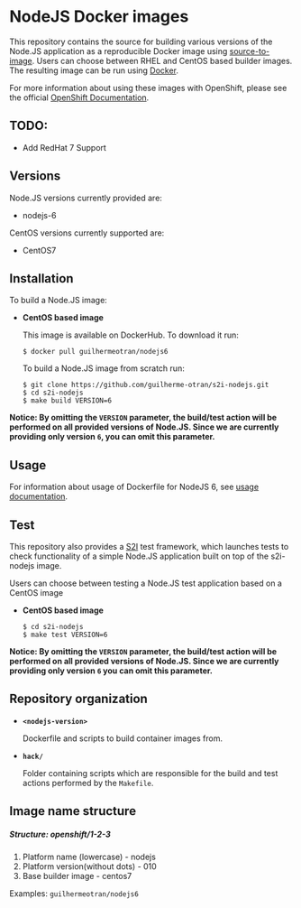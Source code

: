 NodeJS Docker images
====================

This repository contains the source for building various versions of
the Node.JS application as a reproducible Docker image using
[source-to-image](https://github.com/openshift/source-to-image).
Users can choose between RHEL and CentOS based builder images.
The resulting image can be run using [Docker](http://docker.io).

For more information about using these images with OpenShift, please see the
official [OpenShift Documentation](https://docs.openshift.org/latest/using_images/s2i_images/nodejs.html).

TODO:
---------------
* Add RedHat 7 Support

Versions
---------------
Node.JS versions currently provided are:
* nodejs-6

CentOS versions currently supported are:
* CentOS7

Installation
---------------
To build a Node.JS image:
*  **CentOS based image**

    This image is available on DockerHub. To download it run:

    ```
    $ docker pull guilhermeotran/nodejs6
    ```

    To build a Node.JS image from scratch run:

    ```
    $ git clone https://github.com/guilherme-otran/s2i-nodejs.git
    $ cd s2i-nodejs
    $ make build VERSION=6
    ```

**Notice: By omitting the `VERSION` parameter, the build/test action will be performed
on all provided versions of Node.JS. Since we are currently providing only version `6`,
you can omit this parameter.**


Usage
---------------------------------

For information about usage of Dockerfile for NodeJS 6,
see [usage documentation](6/README.md).


Test
---------------------
This repository also provides a [S2I](https://github.com/openshift/source-to-image) test framework,
which launches tests to check functionality of a simple Node.JS application built on top of the s2i-nodejs image.

Users can choose between testing a Node.JS test application based on a CentOS image

*  **CentOS based image**

    ```
    $ cd s2i-nodejs
    $ make test VERSION=6
    ```

**Notice: By omitting the `VERSION` parameter, the build/test action will be performed
on all provided versions of Node.JS. Since we are currently providing only version `6`
you can omit this parameter.**


Repository organization
------------------------
* **`<nodejs-version>`**

    Dockerfile and scripts to build container images from.

* **`hack/`**

    Folder containing scripts which are responsible for the build and test actions performed by the `Makefile`.


Image name structure
------------------------
##### Structure: openshift/1-2-3

1. Platform name (lowercase) - nodejs
2. Platform version(without dots) - 010
3. Base builder image - centos7

Examples: `guilhermeotran/nodejs6`

